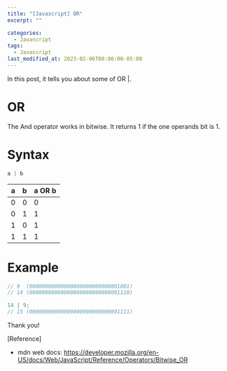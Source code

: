 ```yaml
---
title: "[Javascript] OR"
excerpt: ""

categories:
  - Javascript
tags:
  - Javascript
last_modified_at: 2023-02-06T08:06:00-05:00
---
```


In this post, it tells you about some of OR &#124;.

# OR

The And operator works in bitwise.
It returns 1 if the one operands bit is 1. 

# Syntax

```javascript
a | b
```

|a|b|a OR b|
|-|-|------ |
|0|0|0|
|0|1|1|
|1|0|1|
|1|1|1|

# Example 

```javascript
// 9  (00000000000000000000000000001001)
// 14 (00000000000000000000000000001110)

14 | 9;
// 15 (00000000000000000000000000001111)
```

Thank you!

[Reference]

- mdn web docs: <https://developer.mozilla.org/en-US/docs/Web/JavaScript/Reference/Operators/Bitwise_OR>
